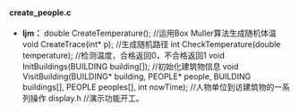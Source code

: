 #### create_people.c
- **ljm：**
	double CreateTemperature(); //运用Box Muller算法生成随机体温  
	void CreateTrace(int\* p);  //生成随机路径
	int CheckTemperature(double temperature);  //检测温度，合格返回0，不合格返回1
	void InitBuildings(BUILDING building[]);  //初始化建筑物信息
	void VisitBuilding(BUILDING\* building, PEOPLE\* people, BUILDING buildings[], PEOPLE peoples[], int nowTime);  //人物单位到访建筑物的一系列操作
	display.h  //演示功能开工。